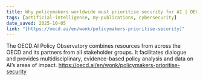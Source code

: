 ```yaml
---
title: Why policymakers worldwide must prioritise security for AI | OECD
tags: [artificial-intelligence, my-publications, cybersecurity]
date_saved: 2025-10-05
link: "[https://oecd.ai/en/wonk/policymakers-prioritise-security]"
---
```


The OECD.AI Policy Observatory combines resources from across the OECD and its partners from all stakeholder groups. It facilitates dialogue and provides multidisciplinary, evidence-based policy analysis and data on AI’s areas of impact.
https://oecd.ai/en/wonk/policymakers-prioritise-security

